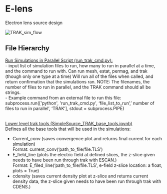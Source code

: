 # E-lens
Electron lens source design 



![TRAK_sim_flow](https://github.com/mkdunc/E-lens/assets/154284388/801785be-4bca-47f0-ba30-7e3bc379b553)


## File Hierarchy
<ins> Run Simulations in Parallel Script (run_trak_cmd.py):  </ins> <br />
    - input list of simulation files to run, how many to run in parallel at a time, and the command to run with. Can run mesh,         estat, permag, and trak (though only one type at a time) Will run all of the files when called, and return confirmation         that the simulations ran. NOTE: The filenames, the number of files to run in parallel, and the TRAK command should all           be strings. <br />
    - Example command from an external file to run this file: subprocess.run(['python', 'run_trak_cmd.py', ‘file_list_to_run’,’ number of files to run in parallel’, ‘TRAK’], stdout = subprocess.PIPE) <br /> 
    <br />


<ins> Lower level trak tools (SimpleSource_TRAK_base_tools.ipynb) </ins> <br />
Defines all the base tools that will be used in the simulations: <br /> 
 - Current_conv (saves convergence plot and returns final current for each simulation) <br />
Format: current_conv(‘path_to_file/file.TLS’) <br />
- E_field_line (plots the electric field at defined slices, the z-slice given needs to have been run through trak with ESCAN.) <br /> 
Format: E_filed_line(‘path_to_file/file.TLS’, e-field z-slice location: a float, plots = True) <br />
- cdensity (saves current density plot at z-slice and returns current density data, the z-slice given needs to have been run through trak with CDENS.) <br />

